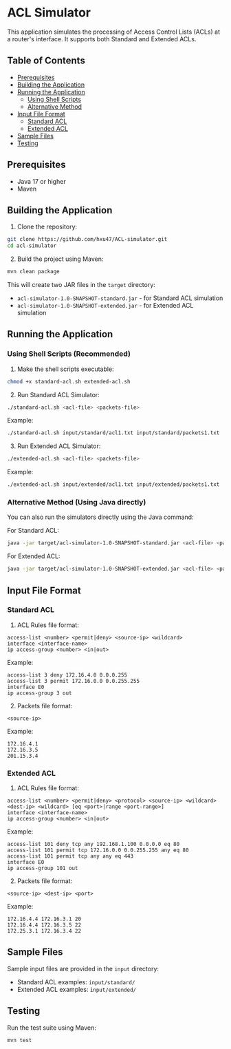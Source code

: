 # ACL Simulator

This application simulates the processing of Access Control Lists (ACLs) at a router's interface. It supports both Standard and Extended ACLs.

## Table of Contents
- [Prerequisites](#prerequisites)
- [Building the Application](#building-the-application)
- [Running the Application](#running-the-application)
    - [Using Shell Scripts](#using-shell-scripts-recommended)
    - [Alternative Method](#alternative-method-using-java-directly)
- [Input File Format](#input-file-format)
    - [Standard ACL](#standard-acl)
    - [Extended ACL](#extended-acl)
- [Sample Files](#sample-files)
- [Testing](#testing)


## Prerequisites

- Java 17 or higher
- Maven

## Building the Application

1. Clone the repository:
```bash
git clone https://github.com/hxu47/ACL-simulator.git
cd acl-simulator
```

2. Build the project using Maven:
```bash
mvn clean package
```

This will create two JAR files in the `target` directory:
- `acl-simulator-1.0-SNAPSHOT-standard.jar` - for Standard ACL simulation
- `acl-simulator-1.0-SNAPSHOT-extended.jar` - for Extended ACL simulation

## Running the Application

### Using Shell Scripts (Recommended)

1. Make the shell scripts executable:
```bash
chmod +x standard-acl.sh extended-acl.sh
```

2. Run Standard ACL Simulator:
```bash
./standard-acl.sh <acl-file> <packets-file>
```
Example:
```bash
./standard-acl.sh input/standard/acl1.txt input/standard/packets1.txt
```

3. Run Extended ACL Simulator:
```bash
./extended-acl.sh <acl-file> <packets-file>
```
Example:
```bash
./extended-acl.sh input/extended/acl1.txt input/extended/packets1.txt
```

### Alternative Method (Using Java directly)

You can also run the simulators directly using the Java command:

For Standard ACL:
```bash
java -jar target/acl-simulator-1.0-SNAPSHOT-standard.jar <acl-file> <packets-file>
```

For Extended ACL:
```bash
java -jar target/acl-simulator-1.0-SNAPSHOT-extended.jar <acl-file> <packets-file>
```

## Input File Format

### Standard ACL

1. ACL Rules file format:
```
access-list <number> <permit|deny> <source-ip> <wildcard>
interface <interface-name>
ip access-group <number> <in|out>
```
Example:
```
access-list 3 deny 172.16.4.0 0.0.0.255
access-list 3 permit 172.16.0.0 0.0.255.255
interface E0
ip access-group 3 out
```

2. Packets file format:
```
<source-ip>
```
Example:
```
172.16.4.1
172.16.3.5
201.15.3.4
```

### Extended ACL

1. ACL Rules file format:
```
access-list <number> <permit|deny> <protocol> <source-ip> <wildcard> <dest-ip> <wildcard> [eq <port>|range <port-range>]
interface <interface-name>
ip access-group <number> <in|out>
```
Example:
```
access-list 101 deny tcp any 192.168.1.100 0.0.0.0 eq 80
access-list 101 permit tcp 172.16.0.0 0.0.255.255 any eq 80
access-list 101 permit tcp any any eq 443
interface E0
ip access-group 101 out
```

2. Packets file format:
```
<source-ip> <dest-ip> <port>
```
Example:
```
172.16.4.4 172.16.3.1 20
172.16.4.4 172.16.3.5 22
172.25.3.1 172.16.3.4 22
```

## Sample Files

Sample input files are provided in the `input` directory:
- Standard ACL examples: `input/standard/`
- Extended ACL examples: `input/extended/`

## Testing

Run the test suite using Maven:
```bash
mvn test
```

